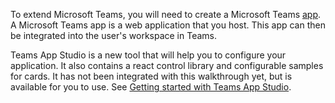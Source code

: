 To extend Microsoft Teams, you will need to create a Microsoft Teams [app](~/concepts/apps/apps-overview). A Microsoft Teams app is a web application that you host. This app can then be integrated into the user's workspace in Teams.

Teams App Studio is a new tool that will help you to configure your application. It also contains a react control library and configurable samples for cards. It has not been integrated with this walkthrough yet, but is available for you to use.  See [Getting started with Teams App Studio](~/get-started/get-started-app-studio).
